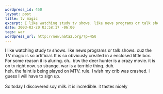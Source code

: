 ```yaml
--- 
wordpress_id: 450
layout: post
title: tv magic
excerpt: I like watching study tv shows. like news programs or talk shows. cuz the TV magic is so artificial. It is so obviously created in a enclosed little box. For some reason it is aluring. oh.. btw the deer hunter is a crazy movie. it is on tv right now. so strange. war is a terrible thing. duh. heh. the faint is being played on MTV. rule. I wish my crib was crashed. I guess I will have to sign ...
date: 2003-02-20 03:58:17 -06:00
tags: war
wordpress_url: http://new.nata2.org/?p=450
---
```

I like watching study tv shows. like news programs or talk shows. cuz the TV magic is so artificial. It is so obviously created in a enclosed little box. For some reason it is aluring. oh.. btw the deer hunter is a crazy movie. it is on tv right now. so strange. war is a terrible thing. duh. <br/>heh. the faint is being played on MTV. rule. I wish my crib was crashed. I guess I will have to sign up.<br/><br/>So today I discovered soy milk. it is incredible. it tastes nicely
